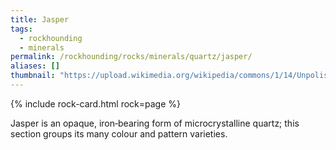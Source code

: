 ```yaml
---
title: Jasper
tags:
  - rockhounding
  - minerals
permalink: /rockhounding/rocks/minerals/quartz/jasper/
aliases: []
thumbnail: "https://upload.wikimedia.org/wikipedia/commons/1/14/Unpolished_jasper.jpg"
---
```


{% include rock-card.html rock=page %}

Jasper is an opaque, iron‑bearing form of microcrystalline quartz; this section groups its many colour and pattern varieties.
